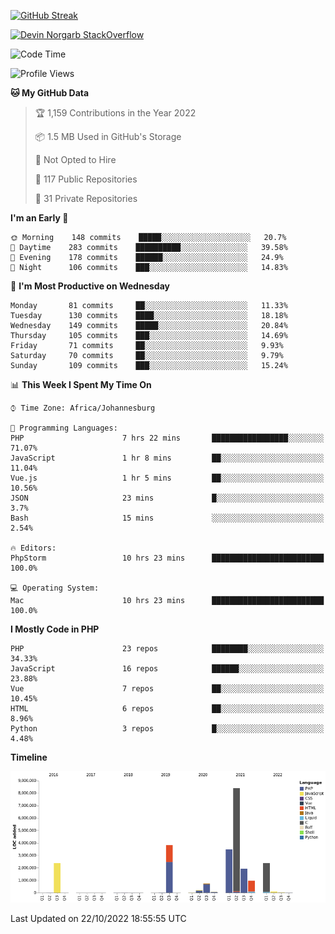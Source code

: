 
[![GitHub Streak](http://github-readme-streak-stats.herokuapp.com?user=DevinNorgarb&date_format=M%20j%5B%2C%20Y%5D)](https://git.io/streak-stats)


[![Devin Norgarb StackOverflow](https://github-readme-stackoverflow.vercel.app/?userID=4993755)](https://stackoverflow.com/users/4993755/devin-norgarb)

<!--START_SECTION:waka-->
![Code Time](http://img.shields.io/badge/Code%20Time-5%2C803%20hrs%2043%20mins-blue)

![Profile Views](http://img.shields.io/badge/Profile%20Views-0-blue)

**🐱 My GitHub Data** 

> 🏆 1,159 Contributions in the Year 2022
 > 
> 📦 1.5 MB Used in GitHub's Storage 
 > 
> 🚫 Not Opted to Hire
 > 
> 📜 117 Public Repositories 
 > 
> 🔑 31 Private Repositories  
 > 
**I'm an Early 🐤** 

```text
🌞 Morning    148 commits    █████░░░░░░░░░░░░░░░░░░░░   20.7% 
🌆 Daytime    283 commits    ██████████░░░░░░░░░░░░░░░   39.58% 
🌃 Evening    178 commits    ██████░░░░░░░░░░░░░░░░░░░   24.9% 
🌙 Night      106 commits    ███░░░░░░░░░░░░░░░░░░░░░░   14.83%

```
📅 **I'm Most Productive on Wednesday** 

```text
Monday       81 commits     ██░░░░░░░░░░░░░░░░░░░░░░░   11.33% 
Tuesday      130 commits    ████░░░░░░░░░░░░░░░░░░░░░   18.18% 
Wednesday    149 commits    █████░░░░░░░░░░░░░░░░░░░░   20.84% 
Thursday     105 commits    ███░░░░░░░░░░░░░░░░░░░░░░   14.69% 
Friday       71 commits     ██░░░░░░░░░░░░░░░░░░░░░░░   9.93% 
Saturday     70 commits     ██░░░░░░░░░░░░░░░░░░░░░░░   9.79% 
Sunday       109 commits    ███░░░░░░░░░░░░░░░░░░░░░░   15.24%

```


📊 **This Week I Spent My Time On** 

```text
⌚︎ Time Zone: Africa/Johannesburg

💬 Programming Languages: 
PHP                      7 hrs 22 mins       █████████████████░░░░░░░░   71.07% 
JavaScript               1 hr 8 mins         ██░░░░░░░░░░░░░░░░░░░░░░░   11.04% 
Vue.js                   1 hr 5 mins         ██░░░░░░░░░░░░░░░░░░░░░░░   10.56% 
JSON                     23 mins             █░░░░░░░░░░░░░░░░░░░░░░░░   3.7% 
Bash                     15 mins             ░░░░░░░░░░░░░░░░░░░░░░░░░   2.54%

🔥 Editors: 
PhpStorm                 10 hrs 23 mins      █████████████████████████   100.0%

💻 Operating System: 
Mac                      10 hrs 23 mins      █████████████████████████   100.0%

```

**I Mostly Code in PHP** 

```text
PHP                      23 repos            ████████░░░░░░░░░░░░░░░░░   34.33% 
JavaScript               16 repos            ██████░░░░░░░░░░░░░░░░░░░   23.88% 
Vue                      7 repos             ██░░░░░░░░░░░░░░░░░░░░░░░   10.45% 
HTML                     6 repos             ██░░░░░░░░░░░░░░░░░░░░░░░   8.96% 
Python                   3 repos             █░░░░░░░░░░░░░░░░░░░░░░░░   4.48%

```


**Timeline**

![Chart not found](https://raw.githubusercontent.com/DevinNorgarb/DevinNorgarb/main/charts/bar_graph.png) 


 Last Updated on 22/10/2022 18:55:55 UTC
<!--END_SECTION:waka-->

